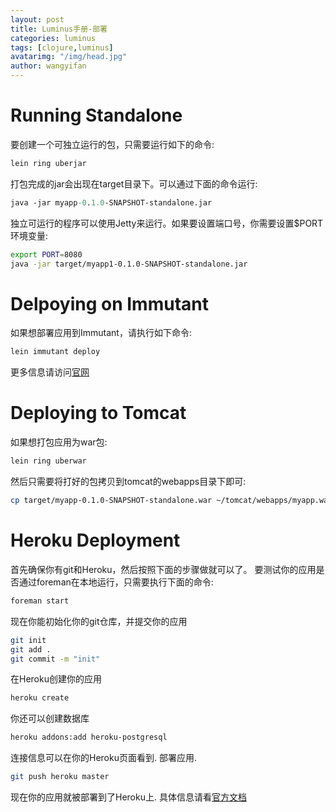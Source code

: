 ```yaml
---
layout: post
title: Luminus手册-部署
categories: luminus
tags: [clojure,luminus]
avatarimg: "/img/head.jpg"
author: wangyifan
---
```


Running Standalone
==================

要创建一个可独立运行的包，只需要运行如下的命令:

```sh
lein ring uberjar
```

打包完成的jar会出现在target目录下。可以通过下面的命令运行:

```clojure
java -jar myapp-0.1.0-SNAPSHOT-standalone.jar
```

独立可运行的程序可以使用Jetty来运行。如果要设置端口号，你需要设置\$PORT
环境变量:

```sh
export PORT=8080
java -jar target/myapp1-0.1.0-SNAPSHOT-standalone.jar
```

Delpoying on Immutant
=====================

如果想部署应用到Immutant，请执行如下命令:

```sh
lein immutant deploy
```

更多信息请访问[官网](http://immutant.org/tutorials/deploying/index.html)

Deploying to Tomcat
===================

如果想打包应用为war包:

```sh
lein ring uberwar
```

然后只需要将打好的包拷贝到tomcat的webapps目录下即可:

```sh
cp target/myapp-0.1.0-SNAPSHOT-standalone.war ~/tomcat/webapps/myapp.war
```

<!-- more -->

Heroku Deployment
=================

首先确保你有git和Heroku，然后按照下面的步骤做就可以了。
要测试你的应用是否通过foreman在本地运行，只需要执行下面的命令:

```sh
foreman start
```

现在你能初始化你的git仓库，并提交你的应用

```sh
git init
git add .
git commit -m "init"
```

在Heroku创建你的应用

```sh
heroku create
```

你还可以创建数据库

```sh
heroku addons:add heroku-postgresql
```

连接信息可以在你的Heroku页面看到. 部署应用.

```sh
git push heroku master
```

现在你的应用就被部署到了Heroku上.
具体信息请看[官方文档](https://devcenter.heroku.com/articles/clojure)
